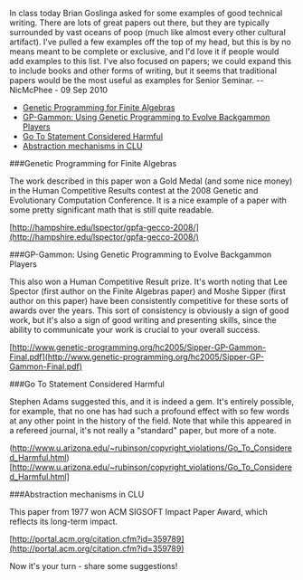 In class today Brian Goslinga asked for some examples of good technical writing. There are lots of great papers out there, but they are typically surrounded by vast oceans of poop (much like almost every other cultural artifact). I've pulled a few examples off the top of my head, but this is by no means meant to be complete or exclusive, and I'd love it if people would add examples to this list. I've also focused on papers; we could expand this to include books and other forms of writing, but it seems that traditional papers would be the most useful as examples for Senior Seminar. -- NicMcPhee - 09 Sep 2010

- [Genetic Programming for Finite Algebras](#genetic-programming-for-finite-algebras)
- [GP-Gammon: Using Genetic   Programming to Evolve Backgammon Players](#gp-gammon:-using-genetic-programming-to-evolve-backgammon-players)
- [Go To Statement Considered Harmful](#go-to-statement-considered-harmful)
- [Abstraction mechanisms in CLU](#abstraction-mechanisms-in-clu)

###Genetic Programming for Finite Algebras

The work described in this paper won a Gold Medal (and some nice money) in the Human Competitive Results contest at the 2008 
Genetic and Evolutionary Computation Conference. It is a nice example of a paper with some pretty significant math that is
still quite readable.

[http://hampshire.edu/lspector/gpfa-gecco-2008/](http://hampshire.edu/lspector/gpfa-gecco-2008/)

###GP-Gammon: Using Genetic Programming to Evolve Backgammon Players

This also won a Human Competitive Result prize. It's worth noting that Lee Spector (first author on the Finite Algebras paper) 
and Moshe Sipper (first author on this paper) have been consistently competitive for these sorts of awards over the years.
This sort of consistency is obviously a sign of good work, but it's also a sign of good writing and presenting skills, 
since the ability to communicate your work is crucial to your overall success.

[http://www.genetic-programming.org/hc2005/Sipper-GP-Gammon-Final.pdf](http://www.genetic-programming.org/hc2005/Sipper-GP-Gammon-Final.pdf)

###Go To Statement Considered Harmful

Stephen Adams suggested this, and it is indeed a gem. It's entirely possible, for example, 
that no one has had such a profound effect with so few words at any other point in the history of the field.
Note that while this appeared in a refereed journal, it's not really a "standard" paper, but more of a note.

(http://www.u.arizona.edu/~rubinson/copyright_violations/Go_To_Considered_Harmful.html)[http://www.u.arizona.edu/~rubinson/copyright_violations/Go_To_Considered_Harmful.html]

###Abstraction mechanisms in CLU

This paper from 1977 won ACM SIGSOFT Impact Paper Award, which reflects its long-term impact.

[http://portal.acm.org/citation.cfm?id=359789](http://portal.acm.org/citation.cfm?id=359789)

Now it's your turn - share some suggestions! 
